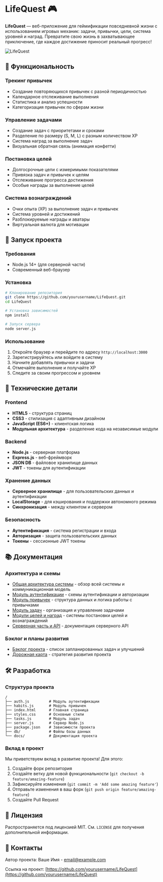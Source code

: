 # LifeQuest 🎮

**LifeQuest** — веб-приложение для геймификации повседневной жизни с использованием игровых механик: задачи, привычки, цели, система уровней и наград. Превратите свою жизнь в захватывающее приключение, где каждое достижение приносит реальный прогресс!

![LifeQuest](https://i.imgur.com/example.png)

## 🌟 Функциональность

### Трекинг привычек
- Создание повторяющихся привычек с разной периодичностью
- Календарное отслеживание выполнения
- Статистика и анализ успешности
- Категоризация привычек по сферам жизни

### Управление задачами
- Создание задач с приоритетами и сроками
- Разделение по размеру (S, M, L) с разным количеством XP
- Система наград за выполнение задач
- Визуальная обратная связь (анимация конфетти)

### Постановка целей
- Долгосрочные цели с измеримыми показателями
- Привязка задач и привычек к целям
- Отслеживание прогресса достижения
- Особые награды за выполнение целей

### Система вознаграждений
- Очки опыта (XP) за выполнение задач и привычек
- Система уровней и достижений
- Разблокируемые награды и аватары
- Виртуальная валюта для мотивации

## 🚀 Запуск проекта

### Требования
- Node.js 14+ (для серверной части)
- Современный веб-браузер

### Установка
```bash
# Клонирование репозитория
git clone https://github.com/yourusername/LifeQuest.git
cd LifeQuest

# Установка зависимостей
npm install

# Запуск сервера
node server.js
```

### Использование
1. Откройте браузер и перейдите по адресу `http://localhost:3000`
2. Зарегистрируйтесь или войдите в систему
3. Начните добавлять привычки и задачи
4. Отмечайте выполнение и получайте XP
5. Следите за своим прогрессом и уровнем

## 🔧 Технические детали

### Frontend
- **HTML5** - структура страниц
- **CSS3** - стилизация с адаптивным дизайном
- **JavaScript (ES6+)** - клиентская логика
- **Модульная архитектура** - разделение кода на независимые модули

### Backend
- **Node.js** - серверная платформа
- **Express.js** - веб-фреймворк
- **JSON DB** - файловое хранилище данных
- **JWT** - токены для аутентификации

### Хранение данных
- **Серверное хранилище** - для пользовательских данных и аутентификации
- **LocalStorage** - для кэширования и поддержки автономного режима
- **Синхронизация** - между клиентом и сервером

### Безопасность
- **Аутентификация** - система регистрации и входа
- **Авторизация** - защита пользовательских данных
- **Токены** - сессионные JWT токены

## 📚 Документация

### Архитектура и схемы
- [Общая архитектура системы](./docs/system-architecture.md) - обзор всей системы и коммуникационная модель
- [Модуль аутентификации](./docs/authentication-flow.md) - схемы аутентификации и авторизации
- [Модуль привычек](./docs/habits-module.md) - структура данных и логика работы с привычками
- [Модуль задач](./docs/tasks-module.md) - организация и управление задачами
- [Модули целей и наград](./docs/goals-rewards-modules.md) - системы постановки целей и вознаграждений
- [Серверная часть и API](./docs/server-api.md) - документация серверного API

### Бэклог и планы развития
- [Бэклог проекта](./docs/backlog.md) - список запланированных задач и улучшений
- [Дорожная карта](./docs/roadmap.md) - стратегия развития проекта

## 🛠 Разработка

### Структура проекта
```
/
├── auth.js         # Модуль аутентификации
├── habits.js       # Модуль привычек
├── index.html      # Главная страница
├── styles.css      # Основные стили
├── tasks.js        # Модуль задач
├── server.js       # Сервер Node.js
├── package.json    # Зависимости проекта
├── db/             # Файлы базы данных
└── docs/           # Документация проекта
```

### Вклад в проект
Мы приветствуем вклад в развитие проекта! Для этого:
1. Создайте форк репозитория
2. Создайте ветку для новой функциональности (`git checkout -b feature/amazing-feature`)
3. Зафиксируйте изменения (`git commit -m 'Add some amazing feature'`)
4. Отправьте изменения в ваш форк (`git push origin feature/amazing-feature`)
5. Создайте Pull Request

## 📝 Лицензия

Распространяется под лицензией MIT. См. `LICENSE` для получения дополнительной информации.

## 📧 Контакты

Автор проекта: Ваше Имя - email@example.com

Ссылка на проект: [https://github.com/yourusername/LifeQuest](https://github.com/yourusername/LifeQuest)

